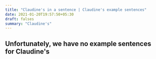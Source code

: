 ```yaml
---
title: "Claudine's in a sentence | Claudine's example sentences"
date: 2021-01-20T19:57:50+05:30
draft: falses
summary: "Claudine's"
---
```

## Unfortunately, we have no example sentences for Claudine's                 
